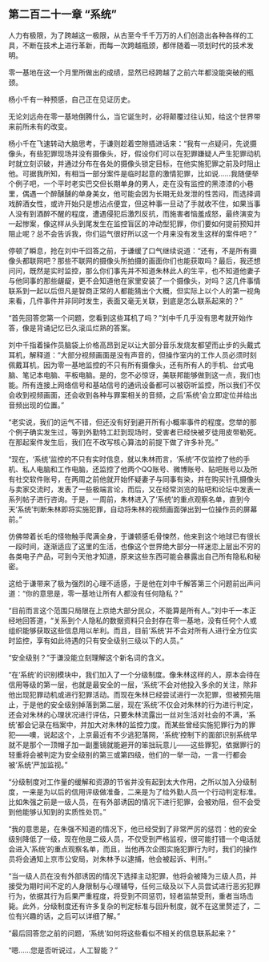 ## 第二百二十一章 “系统”
人力有极限，为了跨越这一极限，从古至今千千万万的人们创造出各种各样的工具，不断在技术上进行革新，而每一次跨越瓶颈，都伴随着一项划时代的技术发明。

零一基地在这一个月里所做出的成绩，显然已经跨越了之前六年都没能突破的瓶颈。

杨小千有一种预感，自己正在见证历史。

无论刘远舟在零一基地倒腾什么，当它诞生时，必将颠覆过往认知，给这个世界带来前所未有的改变。

杨小千在飞速转动大脑思考，于谦则趁着空隙插进话来：“我有一点疑问，先说摄像头，有些犯罪现场并没有摄像头，好，假设你们可以在犯罪嫌疑人产生犯罪动机时就立刻识破，并通过分布在各处的摄像头锁定目标，在他实施犯罪之前及时阻止他。可据我所知，有相当一部分案件是临时起意的激情犯罪，比如说……我随便举个例子吧，一个平时老实巴交但长期单身的男人，走在没有监控的黑漆漆的小巷里，偶遇一个醉醺醺的单身美女，他可能会因为长期无处发泄的性苦闷，而选择调戏醉酒女性，或许开始只是想沾点便宜，但这种事一旦动了手就收不住，如果当事人没有到酒醉不醒的程度，遭遇侵犯后激烈反抗，而施害者恼羞成怒，最终演变为一起惨案，像这样从头到尾发生在监控盲区的冲动型犯罪，你们要如何提前预知并阻止呢？总不会告诉我，你们运气很好所以这一个月来没有发生这样的案件吧？”

停顿了瞬息，抢在刘中千回答之前，于谦缓了口气继续说道：“还有，不是所有摄像头都联网吧？那些不联网的摄像头所拍摄的画面你们也能获取吗？最后，我还想问问，既然是实时监控，那么你们事先并不知道朱林此人的生平，也不知道他妻子与他同事的那些龌龊，更不会知道他在家里安装了一个摄像头，对吗？这几件事情联系到一起以后但凡是智商正常的人都能猜出个大概，但实际上以个人的第一视角来看，几件事件并非同时发生，表面又毫无关联，到底是怎么联系起来的？”

“首先回答您第一个问题，您看到这些耳机了吗？”刘中千几乎没有思考就开始作答，像是背诵记忆已久滚瓜烂熟的答案。

刘中千指着操作员脑袋上价格高昂到足以让大部分音乐发烧友都望而止步的头戴式耳机，解释道：“大部分视频画面是没有声音的，但操作室内的工作人员必须时刻佩戴耳机，因为零一基地监控的不只有所有摄像头，还有所有人的手机、台式电脑、笔记本电脑、平板电脑。是的，您不必惊讶，美联邦能够做到这一点，我们也能。所有连接上网络信号和基站信号的通讯设备都可以被窃听监控，所以我们不仅会收到视频画面，还会收到各种与罪案相关的音频，之后‘系统’会立即定位并给出音频出现的位置。”

“老实说，我们的运气不错，但还没有好到避开所有小概率事件的程度。您举的那个例子确实发生过，等到外勤特工赶到现场时，受害者已经快被歹徒用皮带勒死。在那起案件发生后，我们在不改写核心算法的前提下做了许多补充。”

“现在，‘系统’监控的不只有实时信息，就以朱林而言，‘系统’不仅监控了他的手机、私人电脑和工作电脑，还监控了他两个QQ账号、微博账号、贴吧账号以及所有社交软件账号，在两周之前他就开始怀疑妻子与同事有染，并在购买针孔摄像头与卖家交流时，发表了一些极端言论，而后，又在经常浏览的贴吧和论坛中发表一系列帖子进行咨询。于是，一周前，朱林进入了‘系统’的重点观察名单，直到今天‘系统’判断朱林即将实施犯罪，自动将朱林的视频画面弹出到一位操作员的屏幕前。”

仿佛带着长毛的怪物触手爬满全身，于谦顿感毛骨悚然，他来到这个地球已有很长一段时间，逐渐适应了这里的生活，也像这个世界绝大部分一样迷恋上层出不穷的各类电子产品，可到今天他才知道，原来这些东西可能会暴露出自己所有隐私和秘密。

这给于谦带来了极为强烈的心理不适感，于是他在刘中千解答第三个问题前出声问道：“你的意思是，零一基地让所有人都没有任何隐私？”

“目前而言这个范围只局限在上京绝大部分民众，不能算是所有人。”刘中千一本正经地回答道，“关系到个人隐私的数据资料只会封存在零一基地，没有任何个人或组织能够获取这些信息用以牟利。而且，目前‘系统’并不会对所有人进行全方位实时监控，享有如此待遇的只有安全级别三级以下的人员。”

“安全级别？”于谦没能立刻理解这个新名词的含义。

“在‘系统’的识别模块中，我们加入了一个分级制度。像朱林这样的人，原本会待在信用等级的第一层，也就是最安全的一层，‘系统’不会对他投入多余的关注，除非他出现犯罪动机或进行犯罪活动。而现在朱林已经尝试进行一次犯罪，但被预先阻止，于是他的安全级别掉落到第二层，现在‘系统’不仅会对朱林的行为进行判定，还会对朱林的心理状况进行评估，只要朱林流露出一丝对生活对社会的不满，‘系统’都会记录在档案中，并加大对朱林的监控力度。而某些曾经实施犯罪行为的罪犯——噢，说起这个，上京最近有不少逃犯落网，‘系统’控制下的面部识别系统早就不是那个一顶帽子加一副墨镜就能避开的笨拙玩意儿——这些罪犯，依据罪行的轻重将会被判定为安全级别的第三或第四级，他们的一举一动，一言一行都会被‘系统’严加监视。”

“分级制度对工作量的缓解和资源的节省并没有起到太大作用，之所以加入分级制度，一来是为以后的信用评级做准备，二来是为了给外勤人员一个行动判定标准。比如朱强之前是一级人员，在有外部诱因的情况下进行犯罪，会被劝阻，但不会受到他能够认知到的实质性处罚。”

“我的意思是，在朱强不知道的情况下，他已经受到了非常严厉的惩罚：他的安全级别降低了一级，现在他是二级人员，不仅受到严格监视，很可能打错一个电话就会进入‘系统’的重点观察名单，而且，当他再次企图实施犯罪行为时，我们的操作员将会通知上京市公安局，对朱林予以逮捕，他会被起诉、判刑。”

“当一级人员在没有外部诱因的情况下选择主动犯罪，他将会被降为三级人员，并接受为期时间不定的人身限制与心理辅导，任何三级及以下人员尝试进行恶劣犯罪行为，依据其行为后果严重程度，将受到不同惩罚，轻者监禁受刑，重者当场击毙。此外，分级制度还有许多复杂的判定标准与回升制度，就不在这里赘述了，二位有兴趣的话，之后可以详细了解。”

“最后回答您之前的问题，‘系统’如何将这些看似不相关的信息联系起来？”

“嗯……您是否听说过，人工智能？”

